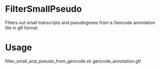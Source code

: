 

FilterSmallPseudo
=================

Filters out small transcripts and pseudogenes from a Gencode annotation file in gtf format

Usage
=====

filter_small_and_pseudo_from_gencode.sh gencode_annotation.gtf
